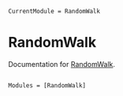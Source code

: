 ```@meta
CurrentModule = RandomWalk
```

# RandomWalk

Documentation for [RandomWalk](https://github.com/fieldofnodes/RandomWalk.jl).

```@index
```

```@autodocs
Modules = [RandomWalk]
```
